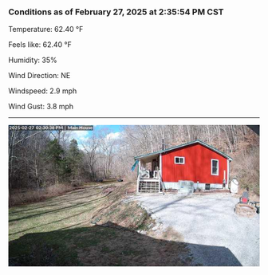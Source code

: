 ### Conditions as of February 27, 2025 at 2:35:54 PM CST 

Temperature: 62.40 &deg;F

Feels like: 62.40 &deg;F

Humidity: 35%

Wind Direction: NE

Windspeed: 2.9 mph

Wind Gust: 3.8 mph

---

<img src="./images/latest.jpeg"/>

